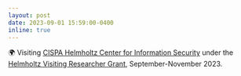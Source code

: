 ```yaml
---
layout: post
date: 2023-09-01 15:59:00-0400
inline: true
---
```


🌍 Visiting [CISPA Helmholtz Center for Information Security](https://cispa.de/en) under the [Helmholtz Visiting Researcher Grant](https://www.helmholtz-hida.de/en/new-horizons/hida-visiting-program/), September-November 2023.
